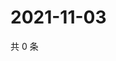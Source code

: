 # 2021-11-03

共 0 条

<!-- BEGIN WEIBO -->
<!-- 最后更新时间 Wed Nov 03 2021 20:22:57 GMT+0800 (China Standard Time) -->

<!-- END WEIBO -->
